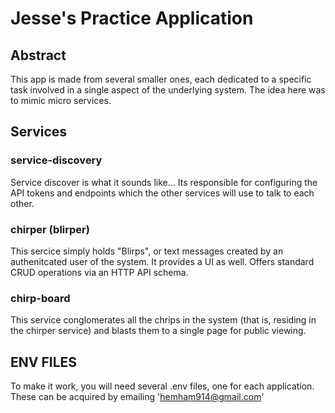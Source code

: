 # Jesse's Practice Application 

## Abstract

This app is made from several smaller ones, each dedicated to a specific task involved in a single aspect of the underlying system. 
The idea here was to mimic micro services.

## Services

### service-discovery

Service discover is what it sounds like... Its responsible for configuring the API tokens and endpoints which the other services will use to talk to each other.

### chirper (blirper)

This sercice simply holds "Blirps", or text messages created by an authenitcated user of the system. It provides a UI as well. Offers standard CRUD operations via an HTTP API schema.

### chirp-board

This service conglomerates all the chrips in the system (that is, residing in the chirper service) and blasts them to a single page for public viewing.


## ENV FILES
To make it work, you will need several .env files, one for each application. These can be acquired by emailing 'hemham914@gmail.com'

